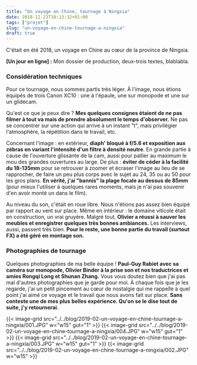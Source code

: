 ```yaml
---
title: "Un voyage en Chine, tournage à Ningxia"
date: 2018-12-23T10:13:32+01:00
tags: ["projet"]
slug: "un-voyage-en-chine-tournage-a-ningxia"
draft: true
---
```


C'était en été 2018, un voyage en Chine au cœur de la province de Ningxia.

**[Un jour en ligne] :** Mon dossier de production, deux-trois textes, blablabla.

### Considération techniques

Pour ce tournage, nous sommes partis très léger. À l'image, nous étions équipés de trois Canon XC10 : une à l'épaule, une sur monopode et une sur un glidecam.

Qu'est ce que je peux dire ? **Mes quelques consignes étaient de ne pas filmer à tout va mais de prendre absolument le temps d'observer.** Ne pas se concentrer sur une action qui arrive à un instant "t", mais privilégier l'atmosphère, la répétition dans le travail, etc.

Concernant l'image : en extérieur, **diaph' bloqué à f/5.6 et exposition aux zébras en variant l'intensité d'un filtre à densité neutre**. En grande partie à cause de l'ouverture glissante de la cam, aussi pour pallier au maximum le mou des grandes ouvertures au large. De plus : **éviter de céder à la facilité du 18-135mm** pour se retrouver à zoomer et écraser l'image au lieu de se rapprocher, de faire un peu plus corps avec le sujet au 24, 35 ou au 50 pour les gros plans. **En vérité, j'ai "bannis" la plage focale au dessus de 85mm** (pour  mieux l'utiliser à quelques rares moments, mais je n'ai pas souvenir d'en avoir monté un dans le film).

Au niveau du son, c'était en roue libre. Nous n'étions pas assez bien équipé par rapport au vent sur place. Même en intérieur : le domaine viticole était en construction, un vrai gruyère. Malgré tout, **Olivier a réussi à sauver les meubles et enregistrer quelques très bonnes ambiances.** Les interviews, aussi, passent très bien. **Pour le reste, une bonne partie du travail (surtout FX) a été géré en montage son.**

### Photographies de tournage

Quelques photographies de ma belle équipe ! **Paul-Guy Rabiet avec sa caméra sur monopode, Olivier Binder à la prise son et nos traductrices et amies Rongqi Long et Shunan Zhang.** Vous vous doutez bien que j'ai pas mal d'autres photographies que je garde pour moi. À chaque fois que je les regarde, j'ai un petit pincement au cœur de nostalgie qui me rappelle à quel point j'ai aimé ce voyage et le travail que nous avons fait sur place. **Sans conteste une de mes plus belles expérience. Qu'on se le dise tout de suite, j'y retournerai.**

{{< image-grid src="../../blog/2019-02-un-voyage-en-chine-tournage-a-ningxia/001.JPG" w="w15" gut="1" >}}
{{< image-grid src="../../blog/2019-02-un-voyage-en-chine-tournage-a-ningxia/004.JPG" w="w15" gut="1" >}}
{{< image-grid src="../../blog/2019-02-un-voyage-en-chine-tournage-a-ningxia/003.JPG" w="w15" gut="1" >}}
{{< image-grid src="../../blog/2019-02-un-voyage-en-chine-tournage-a-ningxia/002.JPG" w="w15" >}}
